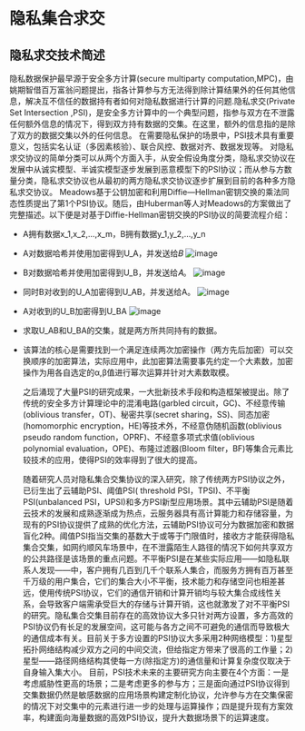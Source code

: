 # 隐私集合求交
## 隐私求交技术简述
  
  隐私数据保护最早源于安全多方计算(secure multiparty computation,MPC)，由姚期智借百万富翁问题提出，指各计算参与方无法得到除计算结果外的任何其他信息，解决互不信任的数据持有者如何对隐私数据进行计算的问题.隐私求交(Private Set Intersection ,PSI)，是安全多方计算中的一个典型问题，指参与双方在不泄露任何额外信息的情况下，得到双方持有数据的交集。在这里，额外的信息指的是除了双方的数据交集以外的任何信息。
在需要隐私保护的场景中，PSI技术具有重要意义，包括实名认证（多因素核验）、联合风控、数据对齐、数据发现等。
对隐私求交协议的简单分类可以从两个方面入手，从安全假设角度分类，隐私求交协议在发展中从诚实模型、半诚实模型逐步发展到恶意模型下的PSI协议；而从参与方数量分类，隐私求交协议也从最初的两方隐私求交协议逐步扩展到目前的各种多方隐私求交协议。
  Meadows基于公钥加密和利用Diffie—Hellman密钥交换的乘法同态性质提出了第1个PSI协议。随后，由Huberman等人对Meadows的方案做出了完整描述。以下便是对基于Diffie-Hellman密钥交换的PSI协议的简要流程介绍：
- A拥有数据x_1,x_2,…,x_m，B拥有数据y_1,y_2,…,y_n
- A对数据哈希并使用加密得到U_A，并发送给𝐵
![image](https://github.com/boyanet/yape-docs/assets/27774830/ed367cbb-3159-4d8c-8b18-9a8adc58f0db)
- B对数据哈希并使用加密得到U_B，并发送给𝐴。
![image](https://github.com/boyanet/yape-docs/assets/27774830/e747e4b9-4bfb-43fb-a112-5428ea0e2629)
- 同时B对收到的U_A加密得到U_AB，并发送给A。
![image](https://github.com/boyanet/yape-docs/assets/27774830/af220ef6-3686-469f-b840-b894d60014cb)
- A对收到的U_B加密得到U_BA
![image](https://github.com/boyanet/yape-docs/assets/27774830/fccf5c37-dbfd-44b0-ae21-a27bb9cb951e)
- 求取U_AB和U_BA的交集，就是两方所共同持有的数据。
- 该算法的核心是需要找到一个满足连续两次加密操作（两方先后加密）可以交换顺序的加密算法，实际应用中，此加密算法需要事先约定一个大素数，加密操作为用各自选定的α,β值进行幂次运算并针对大素数取模。

  之后涌现了大量PSI的研究成果，一大批新技术手段和构造框架被提出。除了传统的安全多方计算理论中的混淆电路(garbled circuit，GC)、不经意传输(oblivious transfer，OT)、秘密共享(secret sharing，SS)、同态加密(homomorphic encryption，HE)等技术外，不经意伪随机函数(oblivious pseudo random function，OPRF)、不经意多项式求值(oblivious polynomial evaluation，OPE)、布隆过滤器(Bloom filter，BF)等集合元素比较技术的应用，使得PSI的效率得到了很大的提高。

  随着研究人员对隐私集合交集协议的深入研究，除了传统两方PSI协议之外，已衍生出了云辅助PSI、阈值PSI( threshold PSI，TPSI)、不平衡PSI(unbalanced PSI，UPSI)和多方PSI新型应用场景。其中云辅助PSI是随着云技术的发展和成熟逐渐成为热点，云服务器具有高计算能力和存储容量，为现有的PSI协议提供了成熟的优化方法，云辅助PSI协议可分为数据加密和数据盲化2种。阈值PSI指当交集的基数大于或等于门限值时，接收方才能获得隐私集合交集，如网约顺风车场景中，在不泄露陌生人路径的情况下如何共享双方的公共路径是该场景的重点问题。不平衡PSI是在某些实际应用——如隐私联系人发现——中，客户拥有几百到几千个联系人集合，而服务方拥有百万甚至千万级的用户集合，它们的集合大小不平衡，技术能力和存储空问也相差甚远，使用传统PSI协议，它们的通信开销和计算开销均与较大集合成线性关系，会导致客户端需承受巨大的存储与计算开销，这也就激发了对不平衡PSI的研究。隐私集合交集目前存在的高效协议大多只针对两方设置，多方高效的PSI协议仍有长足的发展空间，这可能与各方之间不可避免的通信而导致极大的通信成本有关。目前关于多方设置的PSI协议大多采用2种网络模型：1)星型拓扑网络结构减少双方之问的中间交流，但给指定方带来了很高的工作量；2)星型——路径网络结构其使每一方(除指定方)的通信量和计算复杂度仅取决于自身输入集大小。
  目前，PSI技术未来的主要研究方向主要在4个方面：一是考虑威胁性更高的场景；二是考虑更多的参与方；三是面向通过PSI协议得到交集数据仍然是敏感数据的应用场景构建定制化协议，允许参与方在交集保密的情况下对交集中的元素进行进一步的处理与运算操作；四是提升现有方案效率，构建面向海量数据的高效PSI协议，提升大数据场景下的运算速度。



